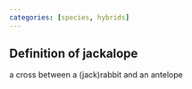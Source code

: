 ```yaml
---
categories: [species, hybrids]
---
```

## Definition of jackalope

a cross between a (jack)rabbit and an antelope
